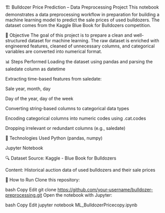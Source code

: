 🏗️ Bulldozer Price Prediction – Data Preprocessing Project
This notebook demonstrates a data preprocessing workflow in preparation for building a machine learning model to predict the sale prices of used bulldozers. The dataset comes from the Kaggle Blue Book for Bulldozers competition.

🎯 Objective
The goal of this project is to prepare a clean and well-structured dataset for machine learning. The raw dataset is enriched with engineered features, cleaned of unnecessary columns, and categorical variables are converted into numerical format.

📊 Steps Performed
Loading the dataset using pandas and parsing the saledate column as datetime

Extracting time-based features from saledate:

Sale year, month, day

Day of the year, day of the week

Converting string-based columns to categorical data types

Encoding categorical columns into numeric codes using .cat.codes

Dropping irrelevant or redundant columns (e.g., saledate)

🧰 Technologies Used
Python (pandas, numpy)

Jupyter Notebook

🔍 Dataset
Source: Kaggle - Blue Book for Bulldozers

Content: Historical auction data of used bulldozers and their sale prices

📁 How to Run
Clone this repository:

bash
Copy
Edit
git clone https://github.com/your-username/bulldozer-preprocessing.git
Open the notebook with Jupyter:

bash
Copy
Edit
jupyter notebook ML_BulldozerPricecopy.ipynb


